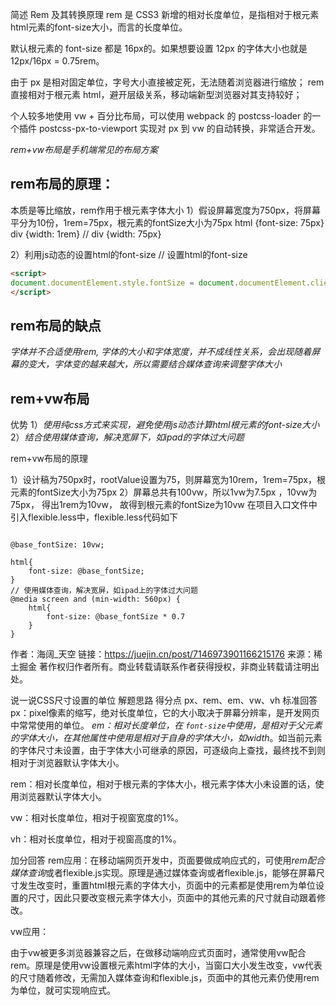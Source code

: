 简述 Rem 及其转换原理
rem 是 CSS3 新增的相对长度单位，是指相对于根元素 html元素的font-size大小，而言的长度单位。

默认根元素的 font-size 都是 16px的。如果想要设置 12px 的字体大小也就是 12px/16px = 0.75rem。

由于 px 是相对固定单位，字号大小直接被定死，无法随着浏览器进行缩放；
rem 直接相对于根元素 html，避开层级关系，移动端新型浏览器对其支持较好；

个人较多地使用 vw + 百分比布局，可以使用 webpack 的 postcss-loader 的一个插件 postcss-px-to-viewport 实现对 px 到 vw 的自动转换，非常适合开发。

*rem+vw布局是手机端常见的布局方案*

## rem布局的原理：
本质是等比缩放，rem作用于根元素字体大小
1）假设屏幕宽度为750px，将屏幕平分为10份，1rem=75px，根元素的fontSize大小为75px
html {font-size: 75px}
div {width: 1rem} // div {width: 75px}

2）利用js动态的设置html的font-size
// 设置html的font-size
```html
<script>
document.documentElement.style.fontSize = document.documentElement.clientWidth / 10 + 'px'
</script>
```

## rem布局的缺点

*字体并不合适使用rem, 字体的大小和字体宽度，并不成线性关系，会出现随着屏幕的变大，字体变的越来越大，所以需要结合媒体查询来调整字体大小*

## rem+vw布局
优势
1）*使用纯css方式来实现，避免使用js动态计算html根元素的font-size大小*
2）*结合使用媒体查询，解决宽屏下，如ipad的字体过大问题*

rem+vw布局的原理

1）设计稿为750px时，rootValue设置为75，则屏幕宽为10rem，1rem=75px，根元素的fontSize大小为75px
2）屏幕总共有100vw，所以1vw为7.5px ，10vw为75px， 得出1rem为10vw， 故得到根元素的fontSize为10vw
在项目入口文件中引入flexible.less中，flexible.less代码如下
```less

@base_fontSize: 10vw;

html{
    font-size: @base_fontSize;
}
// 使用媒体查询，解决宽屏，如ipad上的字体过大问题
@media screen and (min-width: 560px) {
    html{
        font-size: @base_fontSize * 0.7
    }
}
```


作者：海阔_天空
链接：https://juejin.cn/post/7146973901166215176
来源：稀土掘金
著作权归作者所有。商业转载请联系作者获得授权，非商业转载请注明出处。


说一说CSS尺寸设置的单位
解题思路
得分点 px、rem、em、vw、vh 标准回答 px：pixel像素的缩写，绝对长度单位，它的大小取决于屏幕分辨率，是开发网页中常常使用的单位。 *em：相对长度单位，在 `font-size`中使用，是相对于父元素的字体大小，在其他属性中使用是相对于自身的字体大小，如width*。如当前元素的字体尺寸未设置，由于字体大小可继承的原因，可逐级向上查找，最终找不到则相对于浏览器默认字体大小。

rem：相对长度单位，相对于根元素的字体大小，根元素字体大小未设置的话，使用浏览器默认字体大小。

vw：相对长度单位，相对于视窗宽度的1%。

vh：相对长度单位，相对于视窗高度的1%。

加分回答 rem应用：在移动端网页开发中，页面要做成响应式的，可使用*rem配合媒体查询*或者flexible.js实现。原理是通过媒体查询或者flexible.js，能够在屏幕尺寸发生改变时，重置html根元素的字体大小，页面中的元素都是使用rem为单位设置的尺寸，因此只要改变根元素字体大小，页面中的其他元素的尺寸就自动跟着修改。

vw应用：

由于vw被更多浏览器兼容之后，在做移动端响应式页面时，通常使用vw配合rem。原理是使用vw设置根元素html字体的大小，当窗口大小发生改变，vw代表的尺寸随着修改，无需加入媒体查询和flexible.js，页面中的其他元素仍使用rem为单位，就可实现响应式。
